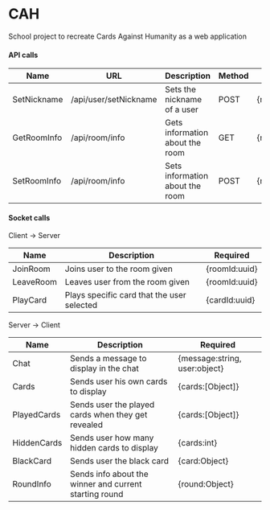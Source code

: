 # CAH
School project to recreate Cards Against Humanity as a web application

#### API calls

Name|URL|Description|Method|Required
---|---|---|---|---
SetNickname|/api/user/setNickname|Sets the nickname of a user|POST|{nickname:string}
GetRoomInfo|/api/room/info|Gets information about the room|GET|{roomId:uuid}
SetRoomInfo|/api/room/info|Sets information about the room|POST|{roomId:uuid}


#### Socket calls

Client -> Server

Name|Description|Required
---|---|---
JoinRoom|Joins user to the room given|{roomId:uuid}
LeaveRoom|Leaves user from the room given|{roomId:uuid}
PlayCard|Plays specific card that the user selected|{cardId:uuid}


Server -> Client

Name|Description|Required
---|---|---
Chat|Sends a message to display in the chat|{message:string, user:object}
Cards|Sends user his own cards to display|{cards:[Object]}
PlayedCards|Sends user the played cards when they get revealed|{cards:[Object]}
HiddenCards|Sends user how many hidden cards to display|{cards:int}
BlackCard|Sends user the black card|{card:Object}
RoundInfo|Sends info about the winner and current starting round|{round:Object}
